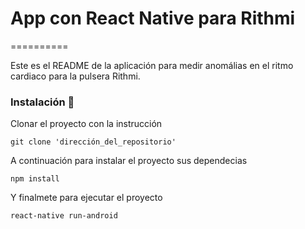 # App con React Native para Rithmi
==========

Este es el README de la aplicación para medir anomálias en el ritmo cardiaco para la pulsera Rithmi.

### Instalación 🔧

Clonar el proyecto con la instrucción 
```
git clone 'dirección_del_repositorio'
```

A continuación para instalar el proyecto sus dependecias 
```
npm install
```

Y finalmete para ejecutar el proyecto 
```
react-native run-android
```

